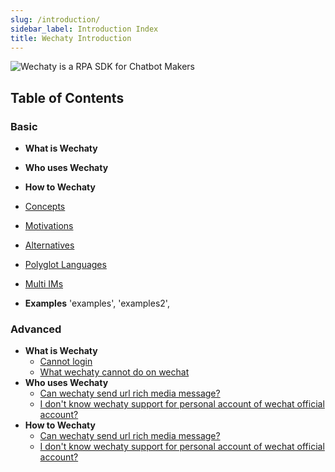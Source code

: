 ```yaml
---
slug: /introduction/
sidebar_label: Introduction Index
title: Wechaty Introduction
---
```


![Wechaty is a RPA SDK for Chatbot Makers](/img/wechaty-logo.svg)

## Table of Contents

### Basic

- **What is Wechaty**
- **Who uses Wechaty**
- **How to Wechaty**

- [Concepts](concepts.md)
- [Motivations](motivations.md)
- [Alternatives](alternatives.md)
- [Polyglot Languages](polyglot/README.md)
- [Multi IMs](puppet.md)
- **Examples**
      'examples',
      'examples2',

### Advanced

- **What is Wechaty**
  - [Cannot login](#11-i-can-not-login-with-my-wechat-account)
  - [What wechaty cannot do on wechat](#a)
- **Who uses Wechaty**
  - [Can wechaty send url rich media message?](#b)
  - [I don't know wechaty support for personal account of wechat official account?](#c)
- **How to Wechaty**
  - [Can wechaty send url rich media message?](#b)
  - [I don't know wechaty support for personal account of wechat official account?](#c)
